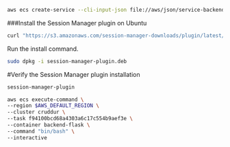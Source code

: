 ```sh
aws ecs create-service --cli-input-json file://aws/json/service-backend-flask.json
```
###Install the Session Manager plugin on Ubuntu
```sh
curl "https://s3.amazonaws.com/session-manager-downloads/plugin/latest/ubuntu_64bit/session-manager-plugin.deb" -o "session-manager-plugin.deb"
```
Run the install command.
```sh
sudo dpkg -i session-manager-plugin.deb
```
#Verify the Session Manager plugin installation
```sh
session-manager-plugin
```
```sh
aws ecs execute-command \
--region $AWS_DEFAULT_REGION \
--cluster cruddur \
--task f94100bcd68a4303a6c17c554b9aef3e \
--container backend-flask \
--command "bin/bash" \
--interactive 
```
